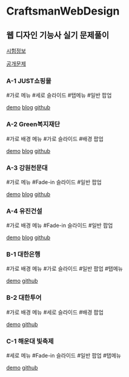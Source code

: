 # CraftsmanWebDesign

## 웹 디자인 기능사 실기 문제풀이

[시험정보](http://www.q-net.or.kr/crf005.do?id=crf00503&jmCd=7798)

[공개문제](http://www.q-net.or.kr/cst006.do?id=cst00602&gSite=Q&gId=&brdId=Q006&code=1204&artlSeq=5199079)

### A-1 JUST쇼핑몰<br>
#가로 메뉴 #세로 슬라이드 #탭메뉴 #일반 팝업

[demo](https://ppotatog.github.io/CraftsmanWebDesign/example01/)
[blog](https://blog.naver.com/thgus2270/222384873253)
[github](https://github.com/ppotatoG/CraftsmanWebDesign/tree/master/example01)

### A-2 Green복지재단
#가로 배경 메뉴 #가로 슬라이드 #배경 팝업

[demo](https://ppotatog.github.io/CraftsmanWebDesign/example02/)
[blog](https://blog.naver.com/thgus2270/222381752187)
[github](https://github.com/ppotatoG/CraftsmanWebDesign/tree/master/example02)

### A-3 강원천문대
#가로 메뉴 #Fade-in 슬라이드 #일반 팝업

[demo](https://ppotatog.github.io/CraftsmanWebDesign/example03/)
[blog](https://blog.naver.com/thgus2270/222386447987)
[github](https://github.com/ppotatoG/CraftsmanWebDesign/tree/master/example03)

### A-4 유진건설
#가로 배경 메뉴 #Fade-in 슬라이드 #일반 팝업

[demo](https://ppotatog.github.io/CraftsmanWebDesign/example04/)
[blog](https://blog.naver.com/thgus2270/222387380578)
[github](https://github.com/ppotatoG/CraftsmanWebDesign/tree/master/example04)

### B-1 대한은행
#가로 배경 메뉴 #가로 슬라이드 #일반 팝업 #탭메뉴

[demo](https://ppotatog.github.io/CraftsmanWebDesign/example05/)
[github](https://github.com/ppotatoG/CraftsmanWebDesign/tree/master/example05)

### B-2 대한투어
#가로 배경 메뉴 #세로 슬라이드 #배경 팝업

[demo](https://ppotatog.github.io/CraftsmanWebDesign/example06/)
[github](https://github.com/ppotatoG/CraftsmanWebDesign/tree/master/example06)

### C-1 해운대 빛축제
#세로 메뉴 #Fade-in 슬라이드 #일반 팝업 #탭메뉴

[demo](https://ppotatog.github.io/CraftsmanWebDesign/example09/)
[github](https://github.com/ppotatoG/CraftsmanWebDesign/tree/master/example09)
